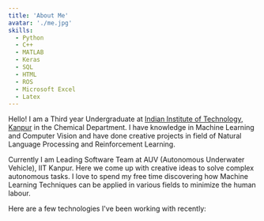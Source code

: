 ```yaml
---
title: 'About Me'
avatar: './me.jpg'
skills:
  - Python
  - C++
  - MATLAB
  - Keras
  - SQL
  - HTML
  - ROS
  - Microsoft Excel
  - Latex
---
```


Hello! I am a Third year Undergraduate at [Indian Institute of Technology, Kanpur](https://www.iitk.ac.in/) in the Chemical Department. I have knowledge in Machine Learning and Computer Vision and have done creative projects in field of Natural Language Processing and Reinforcement Learning.

Currently I am Leading Software Team at AUV (Autonomous Underwater Vehicle), IIT Kanpur. Here we come up with creative ideas to solve complex autonomous tasks. I love to spend my free time discovering how Machine Learning Techniques can be applied in various fields to minimize the human labour.

Here are a few technologies I've been working with recently:
